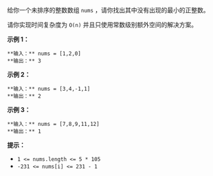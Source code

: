给你一个未排序的整数数组 `nums` ，请你找出其中没有出现的最小的正整数。

请你实现时间复杂度为 `O(n)` 并且只使用常数级别额外空间的解决方案。

**示例 1：**

    
    
    **输入：** nums = [1,2,0]
    **输出：** 3
    

**示例 2：**

    
    
    **输入：** nums = [3,4,-1,1]
    **输出：** 2
    

**示例 3：**

    
    
    **输入：** nums = [7,8,9,11,12]
    **输出：** 1
    

**提示：**

  * `1 <= nums.length <= 5 * 105`
  * `-231 <= nums[i] <= 231 - 1`

